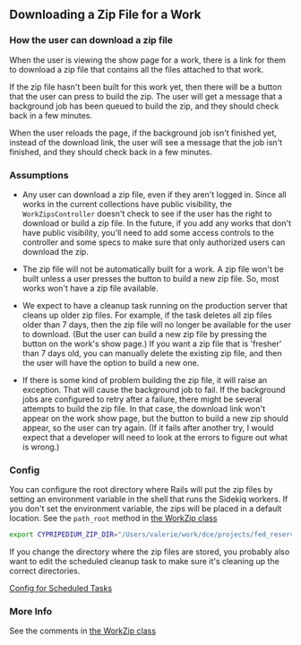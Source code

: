 ## Downloading a Zip File for a Work

### How the user can download a zip file

When the user is viewing the show page for a work, there is a link for them to download a zip file that contains all the files attached to that work.

If the zip file hasn't been built for this work yet, then there will be a button that the user can press to build the zip.  The user will get a message that a background job has been queued to build the zip, and they should check back in a few minutes.

When the user reloads the page, if the background job isn't finished yet, instead of the download link, the user will see a message that the job isn't finished, and they should check back in a few minutes.

### Assumptions

* Any user can download a zip file, even if they aren't logged in.  Since all works in the current collections have public visibility, the `WorkZipsController` doesn't check to see if the user has the right to download or build a zip file.  In the future, if you add any works that don't have public visibility, you'll need to add some access controls to the controller and some specs to make sure that only authorized users can download the zip.

* The zip file will not be automatically built for a work.  A zip file won't be built unless a user presses the button to build a new zip file.  So, most works won't have a zip file available.

* We expect to have a cleanup task running on the production server that cleans up older zip files.  For example, if the task deletes all zip files older than 7 days, then the zip file will no longer be available for the user to download.  (But the user can build a new zip file by pressing the button on the work's show page.)  If you want a zip file that is 'fresher' than 7 days old, you can manually delete the existing zip file, and then the user will have the option to build a new one.

* If there is some kind of problem building the zip file, it will raise an exception.  That will cause the background job to fail.  If the background jobs are configured to retry after a failure, there might be several attempts to build the zip file.  In that case, the download link won't appear on the work show page, but the button to build a new zip should appear, so the user can try again.  (If it fails after another try, I would expect that a developer will need to look at the errors to figure out what is wrong.)

### Config

You can configure the root directory where Rails will put the zip files by setting an environment variable in the shell that runs the Sidekiq workers.  If you don't set the environment variable, the zips will be placed in a default location.  See the `path_root` method in [the WorkZip class](app/models/work_zip.rb)

```bash
export CYPRIPEDIUM_ZIP_DIR="/Users/valerie/work/dce/projects/fed_reserve/cypripedium/tmp/zips"
```

If you change the directory where the zip files are stored, you probably also want to edit the scheduled cleanup task to make sure it's cleaning up the correct directories.

[Config for Scheduled Tasks](config/schedule.rb)

### More Info

See the comments in [the WorkZip class](app/models/work_zip.rb)

